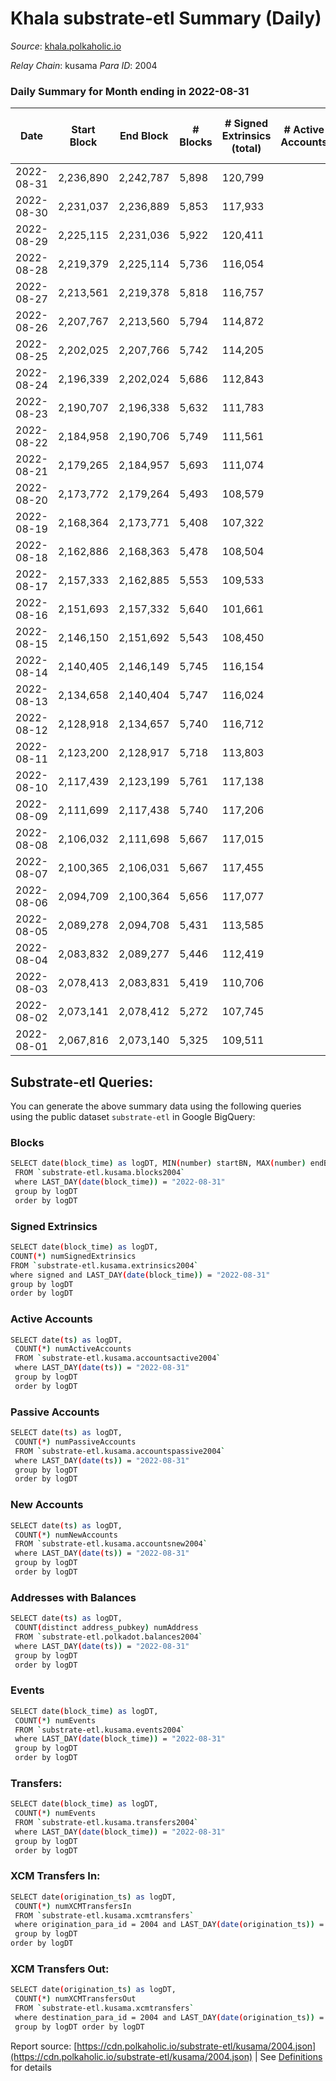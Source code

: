 # Khala substrate-etl Summary (Daily)

_Source_: [khala.polkaholic.io](https://khala.polkaholic.io)

*Relay Chain*: kusama
*Para ID*: 2004



### Daily Summary for Month ending in 2022-08-31


| Date | Start Block | End Block | # Blocks | # Signed Extrinsics (total) | # Active Accounts | # Passive | # New | # Addresses with Balances | # Events | # Transfers | # XCM Transfers In | # XCM Transfers Out | Issues | 
| ---- | ----------- | --------- | -------- | --------------------------- | ----------------- | --------- | ----- | ------------------------- | -------- | ----------- | ------------------ | ------------------- | ------ |
| 2022-08-31 | 2,236,890 | 2,242,787 | 5,898 | 120,799 |  |  |  | 17,257 | 1,605,478 | 2,416 ($367,449.57) | 3 ($488.64) | 6 ($667.52) |  |
| 2022-08-30 | 2,231,037 | 2,236,889 | 5,853 | 117,933 |  |  |  | 17,245 | 1,567,616 | 2,611 ($243,861.64) | 6 ($408.07) | 6 ($323.58) |  |
| 2022-08-29 | 2,225,115 | 2,231,036 | 5,922 | 120,411 |  |  |  | 17,230 | 1,601,877 | 2,612 ($111,603.45) | 3 ($631.81) | 5 ($231.02) |  |
| 2022-08-28 | 2,219,379 | 2,225,114 | 5,736 | 116,054 |  |  |  | 17,206 | 1,544,831 | 2,073 ($77,968.69) | 2 ($210.81) | 5 ($485.86) |  |
| 2022-08-27 | 2,213,561 | 2,219,378 | 5,818 | 116,757 |  |  |  | 17,199 | 1,545,012 | 1,907 ($55,314.10) | 7 ($1,794.30) | 8 ($1,035.13) |  |
| 2022-08-26 | 2,207,767 | 2,213,560 | 5,794 | 114,872 |  |  |  | 17,190 | 1,522,917 | 2,206 ($176,965.42) | 2 ($136.67) | 5 ($2,550.54) |  |
| 2022-08-25 | 2,202,025 | 2,207,766 | 5,742 | 114,205 |  |  |  | 17,182 | 1,520,507 | 2,376 ($283,061.50) | 3 ($587.09) | 2 ($26.42) |  |
| 2022-08-24 | 2,196,339 | 2,202,024 | 5,686 | 112,843 |  |  |  | 17,176 | 1,498,026 | 2,185 ($205,677.01) | 1 ($0.42) | 3 ($31.66) |  |
| 2022-08-23 | 2,190,707 | 2,196,338 | 5,632 | 111,783 |  |  |  | 17,170 | 1,479,635 | 2,305 ($129,956.92) | 9 ($661.70) | 8 ($201.68) |  |
| 2022-08-22 | 2,184,958 | 2,190,706 | 5,749 | 111,561 |  |  |  | 17,161 | 1,481,608 | 2,316 ($81,084.63) | 5 ($794.33) | 11 ($288.74) |  |
| 2022-08-21 | 2,179,265 | 2,184,957 | 5,693 | 111,074 |  |  |  | 17,148 | 1,471,252 | 1,872 ($106,629.28) | 3 ($53.87) | 1 ($27.82) |  |
| 2022-08-20 | 2,173,772 | 2,179,264 | 5,493 | 108,579 |  |  |  | 17,137 | 1,437,710 | 1,972 ($317,087.64) | 4 ($1.13) | 6 ($223.34) |  |
| 2022-08-19 | 2,168,364 | 2,173,771 | 5,408 | 107,322 |  |  |  | 17,131 | 1,417,158 | 2,051 ($188,543.10) | 7 ($374.91) | 6 ($468.77) |  |
| 2022-08-18 | 2,162,886 | 2,168,363 | 5,478 | 108,504 |  |  |  | 17,111 | 1,432,011 | 2,057 ($191,248.35) | 7 ($1,008.41) | 13 ($1,352.12) |  |
| 2022-08-17 | 2,157,333 | 2,162,885 | 5,553 | 109,533 |  |  |  | 17,102 | 1,448,923 | 2,037 ($138,460.86) | 7 ($163.84) | 5 ($210.47) |  |
| 2022-08-16 | 2,151,693 | 2,157,332 | 5,640 | 101,661 |  |  |  | 17,090 | 1,338,439 | 2,219 ($176,143.16) | 7 ($1,648.68) | 12 ($1,650.28) |  |
| 2022-08-15 | 2,146,150 | 2,151,692 | 5,543 | 108,450 |  |  |  | 17,078 | 1,345,585 | 2,678 ($788,469.18) | 2 ($2.82) | 3 ($31.66) |  |
| 2022-08-14 | 2,140,405 | 2,146,149 | 5,745 | 116,154 |  |  |  | 17,065 | 1,315,410 | 2,319 ($156,047.46) | 3 ($334.63) | 5 ($933.15) |  |
| 2022-08-13 | 2,134,658 | 2,140,404 | 5,747 | 116,024 |  |  |  | 17,052 | 1,314,167 | 2,010 ($177,069.59) | 3 ($1,474.73) | 5 ($56.31) |  |
| 2022-08-12 | 2,128,918 | 2,134,657 | 5,740 | 116,712 |  |  |  | 17,045 | 1,312,885 | 2,355 ($324,223.94) | 4 ($1,008.63) | 6 ($314.20) |  |
| 2022-08-11 | 2,123,200 | 2,128,917 | 5,718 | 113,803 |  |  |  | 17,029 | 1,279,772 | 2,199 ($6,133,455.39) | 13 ($253.48) | 4 ($80.94) |  |
| 2022-08-10 | 2,117,439 | 2,123,199 | 5,761 | 117,138 |  |  |  | 17,011 | 1,325,906 | 2,318 ($126,089.33) | 4 ($87.71) | 6 ($96.42) |  |
| 2022-08-09 | 2,111,699 | 2,117,438 | 5,740 | 117,206 |  |  |  | 16,999 | 1,320,896 | 2,373 ($170,275.75) | 8 ($381.52) | 7 ($322.22) |  |
| 2022-08-08 | 2,106,032 | 2,111,698 | 5,667 | 117,015 |  |  |  | 16,984 | 1,314,424 | 2,679 ($368,780.81) | 6 ($1,032.34) | 8 ($4,246.05) |  |
| 2022-08-07 | 2,100,365 | 2,106,031 | 5,667 | 117,455 |  |  |  | 16,961 | 1,319,919 | 2,342 ($129,429.76) | 6 ($328.94) | 6 ($91.66) |  |
| 2022-08-06 | 2,094,709 | 2,100,364 | 5,656 | 117,077 |  |  |  | 16,948 | 1,313,883 | 1,738 ($215,059.38) | 1 ($207.49) | 3 ($67.85) |  |
| 2022-08-05 | 2,089,278 | 2,094,708 | 5,431 | 113,585 |  |  |  | 16,942 | 1,273,603 | 2,261 ($424,523.29) | 3 ($13.14) | 7 ($398.72) |  |
| 2022-08-04 | 2,083,832 | 2,089,277 | 5,446 | 112,419 |  |  |  | 16,968 | 1,264,131 | 2,374 ($118,791.63) | 9 ($7,934.10) | 3 ($45.35) |  |
| 2022-08-03 | 2,078,413 | 2,083,831 | 5,419 | 110,706 |  |  |  | 16,952 | 1,227,427 | 2,388 ($395,984.66) | 1  | 8 ($85.35) |  |
| 2022-08-02 | 2,073,141 | 2,078,412 | 5,272 | 107,745 |  |  |  | 16,962 | 1,203,867 | 2,608 ($184,418.04) | 6 ($168.97) | 3 ($52.21) |  |
| 2022-08-01 | 2,067,816 | 2,073,140 | 5,325 | 109,511 |  |  |  | 17,180 | 1,231,300 | 2,498 ($207,817.88) | 7 ($516.60) | 6 ($134.35) |  |

## Substrate-etl Queries:
You can generate the above summary data using the following queries using the public dataset `substrate-etl` in Google BigQuery:

### Blocks
```bash
SELECT date(block_time) as logDT, MIN(number) startBN, MAX(number) endBN, COUNT(*) numBlocks 
 FROM `substrate-etl.kusama.blocks2004`  
 where LAST_DAY(date(block_time)) = "2022-08-31" 
 group by logDT 
 order by logDT
```

### Signed Extrinsics
```bash
SELECT date(block_time) as logDT, 
COUNT(*) numSignedExtrinsics 
FROM `substrate-etl.kusama.extrinsics2004`  
where signed and LAST_DAY(date(block_time)) = "2022-08-31" 
group by logDT 
order by logDT
```

### Active Accounts
```bash
SELECT date(ts) as logDT, 
 COUNT(*) numActiveAccounts 
 FROM `substrate-etl.kusama.accountsactive2004` 
 where LAST_DAY(date(ts)) = "2022-08-31" 
 group by logDT 
 order by logDT
```

### Passive Accounts
```bash
SELECT date(ts) as logDT, 
 COUNT(*) numPassiveAccounts 
 FROM `substrate-etl.kusama.accountspassive2004` 
 where LAST_DAY(date(ts)) = "2022-08-31" 
 group by logDT 
 order by logDT
```

### New Accounts
```bash
SELECT date(ts) as logDT, 
 COUNT(*) numNewAccounts 
 FROM `substrate-etl.kusama.accountsnew2004` 
 where LAST_DAY(date(ts)) = "2022-08-31" 
 group by logDT
 order by logDT
```

### Addresses with Balances
```bash
SELECT date(ts) as logDT,
 COUNT(distinct address_pubkey) numAddress 
 FROM `substrate-etl.polkadot.balances2004` 
 where LAST_DAY(date(ts)) = "2022-08-31" 
 group by logDT 
 order by logDT
```

### Events
```bash
SELECT date(block_time) as logDT, 
 COUNT(*) numEvents 
 FROM `substrate-etl.kusama.events2004` 
 where LAST_DAY(date(block_time)) = "2022-08-31" 
 group by logDT 
 order by logDT
```

### Transfers:
```bash
SELECT date(block_time) as logDT, 
 COUNT(*) numEvents 
 FROM `substrate-etl.kusama.transfers2004` 
 where LAST_DAY(date(block_time)) = "2022-08-31" 
 group by logDT 
 order by logDT
```

### XCM Transfers In:
```bash
SELECT date(origination_ts) as logDT, 
 COUNT(*) numXCMTransfersIn 
 FROM `substrate-etl.kusama.xcmtransfers` 
 where origination_para_id = 2004 and LAST_DAY(date(origination_ts)) = "2022-08-31" 
 group by logDT 
order by logDT
```

### XCM Transfers Out:
```bash
SELECT date(origination_ts) as logDT, 
 COUNT(*) numXCMTransfersOut 
 FROM `substrate-etl.kusama.xcmtransfers` 
 where destination_para_id = 2004 and LAST_DAY(date(origination_ts)) = "2022-08-31" 
 group by logDT order by logDT
```


Report source: [https://cdn.polkaholic.io/substrate-etl/kusama/2004.json](https://cdn.polkaholic.io/substrate-etl/kusama/2004.json) | See [Definitions](/DEFINITIONS.md) for details

